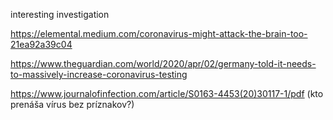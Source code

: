 interesting investigation

https://elemental.medium.com/coronavirus-might-attack-the-brain-too-21ea92a39c04

https://www.theguardian.com/world/2020/apr/02/germany-told-it-needs-to-massively-increase-coronavirus-testing

https://www.journalofinfection.com/article/S0163-4453(20)30117-1/pdf (kto prenáša vírus bez príznakov?)

